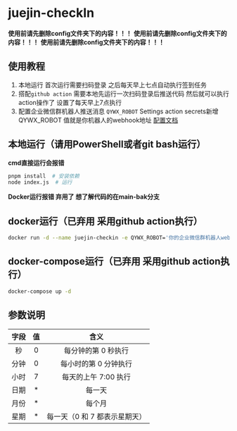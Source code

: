 # juejin-checkIn
**使用前请先删除config文件夹下的内容！！！**
**使用前请先删除config文件夹下的内容！！！**
**使用前请先删除config文件夹下的内容！！！**
## 使用教程
1. 本地运行
  首次运行需要扫码登录 之后每天早上七点自动执行签到任务
2. 搭配`github action`
   需要本地先运行一次扫码登录后推送代码 然后就可以执行action操作了 设置了每天早上7点执行
3. 配置企业微信群机器人推送消息
   `QYWX_ROBOT` Settings action secrets新增QYWX_ROBOT 值就是你机器人的webhook地址
   [配置文档](https://developer.work.weixin.qq.com/document/path/91770)

## 本地运行（请用PowerShell或者git bash运行）
**cmd直接运行会报错**
```bash
pnpm install  # 安装依赖
node index.js  # 运行
```
**Docker运行报错 弃用了 想了解代码的在main-bak分支**
## docker运行（已弃用 采用github action执行）
```bash
docker run -d --name juejin-checkin -e QYWX_ROBOT='你的企业微信群机器人webhook地址' -e CRON='0 0 7 * * *' lmyself/juejin-checkin:latest
```

## docker-compose运行（已弃用 采用github action执行）
```bash
docker-compose up -d
```

## 参数说明
| 字段 | 值  | 含义                           |
|:----:|:---:|:------------------------------:|
| 秒   | 0   | 每分钟的第 0 秒执行            |
| 分钟 | 0   | 每小时的第 0 分钟执行          |
| 小时 | 7   | 每天的上午 7:00 执行           |
| 日期 | *   | 每一天                         |
| 月份 | *   | 每个月                         |
| 星期 | *   | 每一天（0 和 7 都表示星期天）  |
